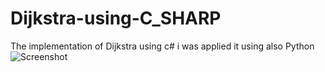 # Dijkstra-using-C_SHARP
The implementation of Dijkstra using c# 
i was applied it using also Python 
![Screenshot](1_1PUW1xH5BRisONMbVyyclA.png)

